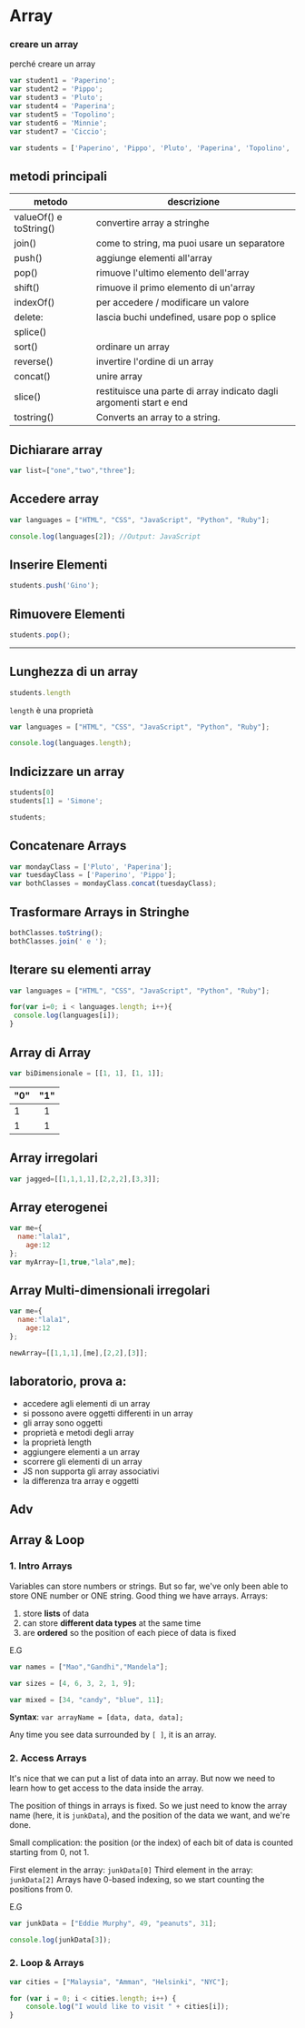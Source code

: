 # Array


### creare un array
perché creare un array
```javascript
var student1 = 'Paperino';
var student2 = 'Pippo';
var student3 = 'Pluto';
var student4 = 'Paperina';
var student5 = 'Topolino';
var student6 = 'Minnie';
var student7 = 'Ciccio';
```

```javascript
var students = ['Paperino', 'Pippo', 'Pluto', 'Paperina', 'Topolino', 'Minnie', 'Ciccio'];
```

## metodi principali

|         metodo         |                             descrizione                             |
| ---------------------- | ------------------------------------------------------------------- |
| valueOf() e toString() | convertire array a stringhe                                         |
| join()                 | come to string, ma puoi usare un separatore                         |
| push()                 | aggiunge elementi all'array                                         |
| pop()                  | rimuove l'ultimo elemento dell'array                                |
| shift()                | rimuove il primo elemento di un'array                               |
| indexOf()              | per accedere / modificare un valore                                 |
| delete:                | lascia buchi undefined, usare pop o splice                          |
| splice()               |                                                                     |
| sort()                 | ordinare un array                                                   |
| reverse()              | invertire l'ordine di un array                                      |
| concat()               | unire array                                                         |
| slice()                | restituisce una parte di array indicato dagli argomenti start e end |
| tostring()             | Converts an array to a string.                                      |


## Dichiarare array 

```javascript
var list=["one","two","three"];
```

## Accedere array
```javascript
var languages = ["HTML", "CSS", "JavaScript", "Python", "Ruby"];

console.log(languages[2]); //Output: JavaScript
```

## Inserire Elementi

```javascript
students.push('Gino');
```


## Rimuovere Elementi

```javascript
students.pop();
```

---

## Lunghezza di un array

```javascript
students.length
```

`length` è una proprietà 

```javascript
var languages = ["HTML", "CSS", "JavaScript", "Python", "Ruby"];

console.log(languages.length);
```

## Indicizzare un array

```javascript
students[0]
students[1] = 'Simone';

students;
```


## Concatenare Arrays

```javascript
var mondayClass = ['Pluto', 'Paperina'];
var tuesdayClass = ['Paperino', 'Pippo'];
var bothClasses = mondayClass.concat(tuesdayClass);
```


## Trasformare Arrays in Stringhe

```javascript
bothClasses.toString();
bothClasses.join(' e ');
```

## Iterare su elementi array 
```javascript
var languages = ["HTML", "CSS", "JavaScript", "Python", "Ruby"];

for(var i=0; i < languages.length; i++){
 console.log(languages[i]);   
}
```

## Array di Array 

```javascript
var biDimensionale = [[1, 1], [1, 1]];

```

| "0" | "1"   |
| --- | :---: |
| 1   | 1     |
| 1   | 1     |

## Array irregolari

```javascript
var jagged=[[1,1,1,1],[2,2,2],[3,3]];
```

## Array eterogenei

```javascript
var me={
  name:"lala1",  
    age:12
};
var myArray=[1,true,"lala",me];
```

## Array Multi-dimensionali irregolari

```javascript
var me={
  name:"lala1",  
    age:12
};

newArray=[[1,1,1],[me],[2,2],[3]];
```


## laboratorio, prova a:

* accedere agli elementi di un array
* si possono avere oggetti differenti in un array
* gli array sono oggetti
* proprietà e metodi degli array
* la proprietà length
* aggiungere elementi a un array
* scorrere gli elementi di un array
* JS non supporta gli array associativi
* la differenza tra array e oggetti

## Adv

## Array & Loop

### 1. Intro Arrays 

Variables can store numbers or strings. But so far, we've only been able to store ONE number or ONE string. Good thing we have arrays. Arrays:

1. store **lists** of data
2. can store **different data types** at the same time
3. are **ordered** so the position of each piece of data is fixed

E.G
```javascript
var names = ["Mao","Gandhi","Mandela"];

var sizes = [4, 6, 3, 2, 1, 9];

var mixed = [34, "candy", "blue", 11];
```

**Syntax**:
`var arrayName = [data, data, data];`

Any time you see data surrounded by `[ ]`, it is an array.

### 2. Access Arrays
It's nice that we can put a list of data into an array. But now we need to learn how to get access to the data inside the array.

The position of things in arrays is fixed. So we just need to know the array name (here, it is `junkData`), and the position of the data we want, and we're done.

Small complication: the position (or the index) of each bit of data is counted starting from 0, not 1.

First element in the array: `junkData[0]`
Third element in the array: `junkData[2]`
Arrays have 0-based indexing, so we start counting the positions from 0. 

E.G
```javascript
var junkData = ["Eddie Murphy", 49, "peanuts", 31];

console.log(junkData[3]);
```


### 2. Loop & Arrays
```javascript
var cities = ["Malaysia", "Amman", "Helsinki", "NYC"];

for (var i = 0; i < cities.length; i++) {
    console.log("I would like to visit " + cities[i]);
}
```

